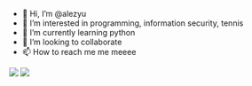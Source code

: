 - 👋 Hi, I’m @alezyu
- 👀 I’m interested in programming, information security, tennis
- 🌱 I’m currently learning python
- 💞️ I’m looking to collaborate 
- 📫 How to reach me me meeee

<!---
alezyu/alezyu is a ✨ special ✨ repository because its `README.md` (this file) appears on your GitHub profile.
You can click the Preview link to take a look at your changes.
--->
![](https://github-profile-summary-cards.vercel.app/api/cards/profile-details?username=alezyu&theme=transparent) ![](http://github-profile-summary-cards.vercel.app/api/cards/productive-time?username=alezyu&theme=transparent&utcOffset=+5)
